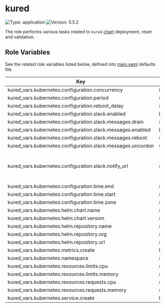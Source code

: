 # kured

![Type: application](https://img.shields.io/badge/Type-application-informational?style=flat-square) ![Version: 5.5.2](https://img.shields.io/badge/Version-5.5.2-informational?style=flat-square)

The role performs various tasks related to `kured` [chart](https://github.com/kubereboot/charts/tree/kured-5.5.2/charts/kured) deployment, reset and validation.

## Role Variables

See the related role variables listed below, defined into [main.yaml](./defaults/main.yaml) defaults file.

| Key | Type | Default | Description |
|-----|------|---------|-------------|
| kured_vars.kubernetes.configuration.concurrency | int | `1` |  |
| kured_vars.kubernetes.configuration.period | string | `"15m"` |  |
| kured_vars.kubernetes.configuration.reboot_delay | string | `"60s"` |  |
| kured_vars.kubernetes.configuration.slack.enabled | bool | `true` |  |
| kured_vars.kubernetes.configuration.slack.messages.drain | string | `""` |  |
| kured_vars.kubernetes.configuration.slack.messages.enabled | bool | `false` |  |
| kured_vars.kubernetes.configuration.slack.messages.reboot | string | `""` |  |
| kured_vars.kubernetes.configuration.slack.messages.uncordon | string | `""` |  |
| kured_vars.kubernetes.configuration.slack.notify_url | string | Set value into [all.yaml](../../inventory/cluster/group_vars/all.yaml) `credentials` collection | Slack notifications, see [documentation](https://kured.dev/docs/configuration/#notifications) for details |
| kured_vars.kubernetes.configuration.time.end | string | `"08:00"` |  |
| kured_vars.kubernetes.configuration.time.start | string | `"04:00"` |  |
| kured_vars.kubernetes.configuration.time.zone | string | `"UTC"` |  |
| kured_vars.kubernetes.helm.chart.name | string | `"kured"` |  |
| kured_vars.kubernetes.helm.chart.version | string | `"v5.5.2"` |  |
| kured_vars.kubernetes.helm.repository.name | string | `"charts"` |  |
| kured_vars.kubernetes.helm.repository.org | string | `"kubereboot"` |  |
| kured_vars.kubernetes.helm.repository.url | string | `"https://kubereboot.github.io"` |  |
| kured_vars.kubernetes.metrics.create | bool | `true` |  |
| kured_vars.kubernetes.namespace | string | `"kube-system"` |  |
| kured_vars.kubernetes.resources.limits.cpu | string | `nil` |  |
| kured_vars.kubernetes.resources.limits.memory | string | `"128Mi"` |  |
| kured_vars.kubernetes.resources.requests.cpu | string | `"10m"` |  |
| kured_vars.kubernetes.resources.requests.memory | string | `"128Mi"` |  |
| kured_vars.kubernetes.service.create | bool | `true` |  |
